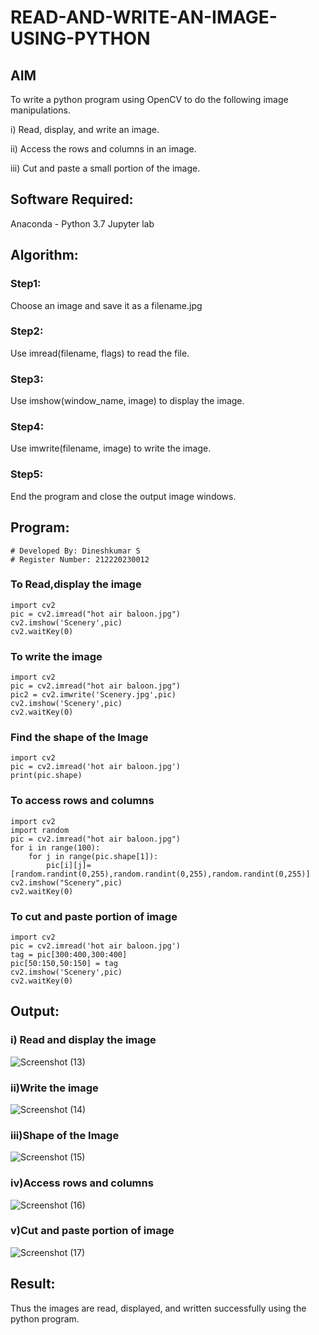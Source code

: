 # READ-AND-WRITE-AN-IMAGE-USING-PYTHON
## AIM
To write a python program using OpenCV to do the following image manipulations.

i) Read, display, and write an image.

ii) Access the rows and columns in an image.

iii) Cut and paste a small portion of the image.

## Software Required:
Anaconda - Python 3.7
Jupyter lab
## Algorithm:
### Step1:
Choose an image and save it as a filename.jpg
### Step2:
Use imread(filename, flags) to read the file.
### Step3:
Use imshow(window_name, image) to display the image.
### Step4:
Use imwrite(filename, image) to write the image.
### Step5:
End the program and close the output image windows.
## Program:
```
# Developed By: Dineshkumar S
# Register Number: 212220230012
```
### To Read,display the image
```
import cv2
pic = cv2.imread("hot air baloon.jpg")
cv2.imshow('Scenery',pic)
cv2.waitKey(0)
```


### To write the image
```
import cv2
pic = cv2.imread("hot air baloon.jpg")
pic2 = cv2.imwrite('Scenery.jpg',pic)
cv2.imshow('Scenery',pic)
cv2.waitKey(0)
```



### Find the shape of the Image
```
import cv2
pic = cv2.imread('hot air baloon.jpg')
print(pic.shape)
```


### To access rows and columns
```
import cv2
import random
pic = cv2.imread("hot air baloon.jpg")
for i in range(100):
    for j in range(pic.shape[1]):
        pic[i][j]=[random.randint(0,255),random.randint(0,255),random.randint(0,255)]
cv2.imshow("Scenery",pic)
cv2.waitKey(0)
```



### To cut and paste portion of image
```
import cv2
pic = cv2.imread('hot air baloon.jpg')
tag = pic[300:400,300:400]
pic[50:150,50:150] = tag
cv2.imshow('Scenery',pic)
cv2.waitKey(0)
```









## Output:

### i) Read and display the image
![Screenshot (13)](https://user-images.githubusercontent.com/75234807/163681012-d992cc71-2a74-4bc3-961f-ff2b33c363e4.png)

### ii)Write the image
![Screenshot (14)](https://user-images.githubusercontent.com/75234807/163681028-7b431a82-412e-491f-ac18-ef578090a65a.png)

### iii)Shape of the Image
![Screenshot (15)](https://user-images.githubusercontent.com/75234807/163681062-69aa33b2-785d-4bf9-b72d-d43ba6251bd3.png)

### iv)Access rows and columns
![Screenshot (16)](https://user-images.githubusercontent.com/75234807/163681093-6687b993-3883-48c2-a3e6-7921c94de34a.png)

### v)Cut and paste portion of image
![Screenshot (17)](https://user-images.githubusercontent.com/75234807/163681104-60612cdb-8f5a-47ca-820b-96c2708145f8.png)



## Result:
Thus the images are read, displayed, and written successfully using the python program.
